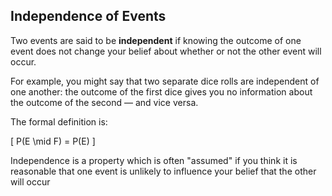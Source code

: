 ## Independence of Events

Two events are said to be **independent** if knowing the outcome of one event does not change your belief about whether or not the other event will occur.  

For example, you might say that two separate dice rolls are independent of one another: the outcome of the first dice gives you no information about the outcome of the second — and vice versa.

The formal definition is:

\[
P(E \mid F) = P(E)
\]

Independence is a property which is often "assumed" if you think it is reasonable that one event is unlikely to influence your belief that the other will occur
